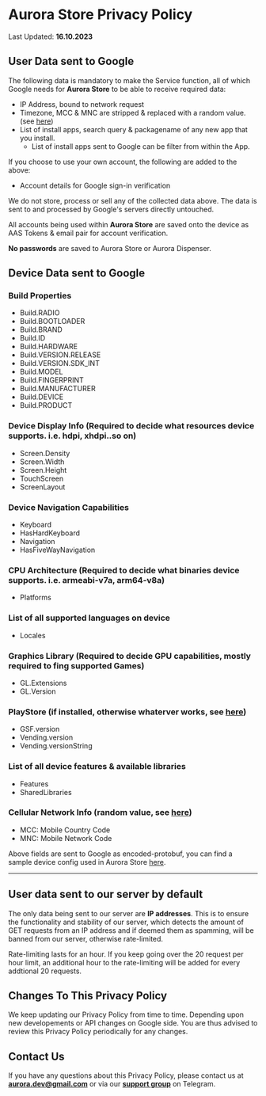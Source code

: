 # Aurora Store Privacy Policy

Last Updated: **16.10.2023**

## User Data sent to Google

The following data is mandatory to make the Service function, all of which Google needs for **Aurora Store** to be able to receive required data:

- IP Address, bound to network request
- Timezone, MCC & MNC are stripped & replaced with a random value. (see [here](https://gitlab.com/AuroraOSS/AuroraStore/-/blob/master/app/src/main/java/com/aurora/store/data/providers/NativeDeviceInfoProvider.kt?ref_type=heads#L104-105))
- List of install apps, search query & packagename of any new app that you install.
   - List of install apps sent to Google can be filter from within the App.

If you choose to use your own account, the following are added to the above:

- Account details for Google sign-in verification

We do not store, process or sell any of the collected data above. 
The data is sent to and processed by Google's servers directly untouched.

All accounts being used within **Aurora Store** are saved onto the device as AAS Tokens & email pair for account verification. 

**No passwords** are saved to Aurora Store or  Aurora Dispenser.

## Device Data sent to Google

### Build Properties
- Build.RADIO
- Build.BOOTLOADER
- Build.BRAND
- Build.ID
- Build.HARDWARE
- Build.VERSION.RELEASE
- Build.VERSION.SDK_INT
- Build.MODEL
- Build.FINGERPRINT
- Build.MANUFACTURER
- Build.DEVICE
- Build.PRODUCT

### Device Display Info (Required to decide what resources device supports. i.e. hdpi, xhdpi..so on)
- Screen.Density
- Screen.Width
- Screen.Height
- TouchScreen
- ScreenLayout

### Device Navigation Capabilities
- Keyboard
- HasHardKeyboard
- Navigation
- HasFiveWayNavigation

### CPU Architecture (Required to decide what binaries device supports. i.e. armeabi-v7a, arm64-v8a)
- Platforms

### List of all supported languages on device
- Locales

### Graphics Library (Required to decide GPU capabilities, mostly required to fing supported Games)

- GL.Extensions
- GL.Version

### PlayStore (if installed, otherwise whaterver works, see [here](https://gitlab.com/AuroraOSS/AuroraStore/-/blame/master/app/src/main/java/com/aurora/store/data/providers/NativeDeviceInfoProvider.kt?ref_type=heads#L94-97))
- GSF.version
- Vending.version
- Vending.versionString

### List of all device features & available libraries
- Features
- SharedLibraries

### Cellular Network Info (random value, see [here](https://gitlab.com/AuroraOSS/AuroraStore/-/blob/master/app/src/main/java/com/aurora/store/data/providers/NativeDeviceInfoProvider.kt?ref_type=heads#L104-105))
- MCC: Mobile Country Code 
- MNC: Mobile Network Code

Above fields are sent to Google as encoded-protobuf, you can find a sample device config used in Aurora Store [here](https://gitlab.com/AuroraOSS/gplayapi/-/blob/master/lib/src/main/res/raw/gplayapi_px_7a.properties).

------------------------------------------------------------------------

## User data sent to our server by default

The only data being sent to our server are **IP addresses**. This is to ensure the functionality and stability of our server, which detects the amount of GET requests from an IP address and if deemed them as spamming, will be banned from our server, otherwise rate-limited.

Rate-limiting lasts for an hour. If you keep going over the 20 request per hour limit, an additional hour to the rate-limiting will be added for every addtional 20 requests.

## Changes To This Privacy Policy

We keep updating our Privacy Policy from time to time. Depending upon new developements or API changes on Google side. You are thus advised to review this Privacy Policy periodically for any changes. 

## Contact Us

If you have any questions about this Privacy Policy, please contact us at **aurora.dev@gmail.com** or via our **[support group](https://t.me/AuroraSupport)** on Telegram.
